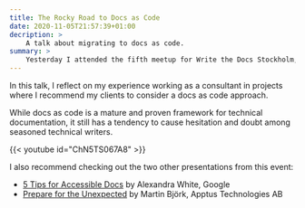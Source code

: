 ```yaml
---
title: The Rocky Road to Docs as Code
date: 2020-11-05T21:57:39+01:00
decription: >
    A talk about migrating to docs as code.
summary: >
    Yesterday I attended the fifth meetup for Write the Docs Stockholm, where I also held a short presentation.
---
```


In this talk, I reflect on my experience working as a consultant in projects where I recommend my clients to consider a docs as code approach.

While docs as code is a mature and proven framework for technical documentation, it still has a tendency to cause hesitation and doubt among seasoned technical writers.

{{< youtube id="ChN5TS067A8" >}}

I also recommend checking out the two other presentations from this event:

- [5 Tips for Accessible Docs](https://www.youtube.com/watch?v=sXj0r4z5B5M) by Alexandra White, Google
- [Prepare for the Unexpected](https://www.youtube.com/watch?v=iNdH8g1V4L4) by Martin Björk, Apptus Technologies AB
